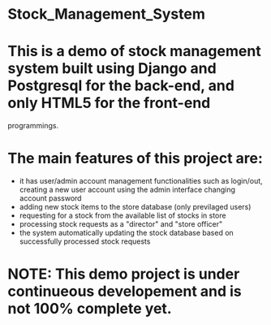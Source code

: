 # Stock_Management_System

# This is a demo of stock management system built using Django and Postgresql for the back-end, and only HTML5 for the front-end 
  programmings.

# The main features of this project are:
  - it has user/admin account management functionalities such as login/out, creating a new user account using the admin interface changing 
    account password 
  - adding new stock items to the store database (only previlaged users)
  - requesting for a stock from the available list of stocks in store
  - processing stock requests as a "director" and "store officer"
  - the system automatically updating the stock database based on successfully processed stock requests

# NOTE: This demo project is under continueous developement and is not 100% complete yet. 
